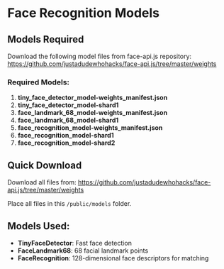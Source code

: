 # Face Recognition Models

## Models Required

Download the following model files from face-api.js repository:
https://github.com/justadudewhohacks/face-api.js/tree/master/weights

### Required Models:
1. **tiny_face_detector_model-weights_manifest.json**
2. **tiny_face_detector_model-shard1**
3. **face_landmark_68_model-weights_manifest.json**
4. **face_landmark_68_model-shard1**
5. **face_recognition_model-weights_manifest.json**
6. **face_recognition_model-shard1**
7. **face_recognition_model-shard2**

## Quick Download

Download all files from: https://github.com/justadudewhohacks/face-api.js/tree/master/weights

Place all files in this `/public/models` folder.

## Models Used:
- **TinyFaceDetector**: Fast face detection
- **FaceLandmark68**: 68 facial landmark points
- **FaceRecognition**: 128-dimensional face descriptors for matching

